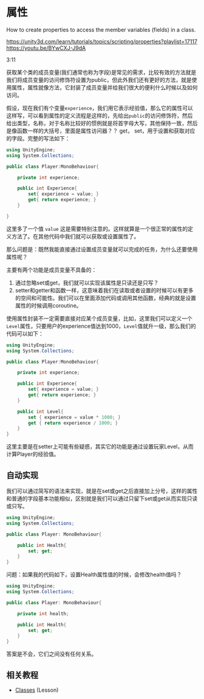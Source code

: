 # 属性

How to create properties to access the member variables (fields) in a class.

https://unity3d.com/learn/tutorials/topics/scripting/properties?playlist=17117
https://youtu.be/BYwCXJ-J9dA

3:11

获取某个类的成员变量(我们通常也称为字段)是常见的需求，比较有效的方法就是我们将成员变量的访问修饰符设置为public，但此外我们还有更好的方法，就是使用属性，属性就像方法，它封装了成员变量并给我们很大的便利什么时候以及如何访问。

假设，现在我们有个变量`experience`，我们用它表示经验值，那么它的属性可以这样写，可以看到属性的定义流程是这样的，先给出`public`的访问修饰符，然后给出类型，名称，对于名称比较好的惯例就是将首字母大写，其他保持一致，然后是像函数一样的大括号，里面是属性访问器？？ get， set，用于设置和获取对应的字段。完整的写法如下：

```cs
using UnityEngine;
using System.Collections;

public class Player:MonoBehaviour{

    private int experience;

    public int Experience{
        set{ experience = value; }
        get{ return experience; }
    }

}
```

这里多了一个值 `value` 这是需要特别注意的。这样就算是一个很正常的属性的定义方法了。在其他代码中我们就可以获取或设置属性了。

那么问题是：既然我能直接通过设置成员变量就可以完成的任务，为什么还要使用属性呢？

主要有两个功能是成员变量不具备的：

1. 通过忽略set或get，我们就可以实现该属性是只读还是只写？
2. setter和getter和函数一样，这意味着我们在读取或者设置的时候可以有更多的空间和可能性。我们可以在里面添加代码或调用其他函数，经典的就是设置属性的时候调用coroutine。

使用属性封装不一定需要直接对应某个成员变量，比如，这里我们可以定义一个`Level`属性，只要用户的experience值达到1000，`Level`值就升一级，那么我们的代码可以如下：

```cs
using UnityEngine;
using System.Collections;

public class Player:MonoBehaviour{

    private int experience;

    public int Experience{
        set{ experience = value; }
        get{ return experience; }
    }

    public int Level{
        set { experience = value * 1000; }
        get { return experience / 1000; }
    }
}

```

这里主要是在setter上可能有些疑惑，其实它的功能是通过设置玩家Level，从而计算Player的经验值。


## 自动实现

我们可以通过简写的语法来实现，就是在set或get之后直接加上分号，这样的属性和普通的字段基本功能相似，区别就是我们可以通过只留下set或get从而实现只读或只写。

```cs
using UnityEngine;
using System.Collections;

public class Player: MonoBehaviour{

    public int Health{
        set; get;
    }
}
```

问题：如果我的代码如下，设置Health属性值的时候，会修改health值吗？

```cs
using UnityEngine;
using System.Collections;

public class Player: MonoBehaviour{

    private int health;

    public int Health{
        set; get;
    }
}
```

答案是不会，它们之间没有任何关系。

## 相关教程

* [Classes](https://unity3d.com/learn/tutorials/topics/scripting/classes) (Lesson)